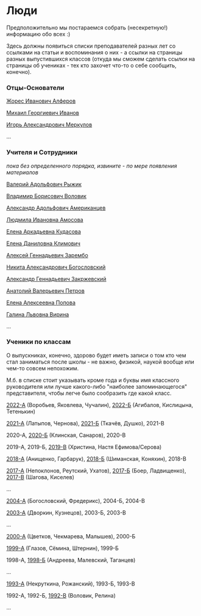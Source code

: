 <!--?title Люди -->

# Люди

Предположительно мы постараемся собрать (несекретную!) информацию обо всех :)

Здесь должны появиться списки преподавателей разных лет со ссылками на статьи и воспоминания о них - а ссылки на страницы разных
выпустившихся классов (откуда мы сможем сделать ссылки на страницы об учениках - тех кто захочет что-то о себе сообщить, конечно).

### Отцы-Основатели

[Жорес Иванович Алферов](/people/zhores/index.html)

[Михаил Георгиевич Иванов](/people/mgivanov/index.html)

[Игорь Александрович Меркулов](/people/merkulov/index.html)

...

### Учителя и Сотрудники

_пока без определенного порядка, извините - по мере появления материалов_

[Валерий Адольфович Рыжик](/people/ryzhik/index.html)

[Владимир Борисович Воловик](/people/volovik/index.html)

[Александр Адольфович Американцев](/people/amerikancev/index.html)

[Людмила Ивановна Амосова](/people/amosova/index.html)

[Елена Аркадьевна Кудасова](/people/kudasova/index.html)

[Елена Даниловна Климович](/people/klimovich/index.html)

[Алексей Геннадьевич Зарембо](/people/zarembo/index.html)

[Никита Александрович Богословский](/people/bogoslovskii/index.html)

[Александр Геннадьевич Закржевский](/people/zakrzewski/index.html)

[Анатолий Валерьевич Петров](/people/petrov/index.html)

[Елена Алексеевна Попова](/people/popova/index.html)

[Галина Львовна Вирина](/people/virina/index.html)

...

### Ученики по классам

О выпускниках, конечно, здорово будет иметь записи о том кто чем стал заниматься
после школы - не важно, физикой, наукой вообще или чем-то совсем непохожим.

М.б. в списке стоит указывать кроме года и буквы имя классного руководителя или
лучше какого-либо "наиболее запоминающегося" представителя, чтобы легче было
сообразить где какой класс.

[2022-А](/people/classes/2022a/index.html) (Воробьев, Яковлева, Чучалин), [2022-Б](/people/classes/2022b/index.html) (Агибалов, Кислицына, Тетенькин)

[2021-А](/people/classes/2021a/index.html) (Латыпов, Чернова), [2021-Б](/people/classes/2021b/index.html) (Ткачёв, Душко), 2021-В

2020-А, [2020-Б](/people/classes/2020b/index.html) (Клинская, Санаров), 2020-В

2019-А, 2019-Б, [2019-В](/people/classes/2019v/index.html) (Христина, Настя Ефимова/Серова)

[2018-А](/people/classes/2018a/index.html) (Анищенко, Гарбарук), [2018-Б](/people/classes/2018b/index.html) (Шиманская, Коняхин), 2018-В

[2017-А](/people/classes/2017a/index.html) (Непоклонов, Реутский, Ухатов),
[2017-Б](/people/classes/2017b/index.html) (Боер, Ладвищенко),
[2017-В](/people/classes/2017v/index.html) (Шагова, Киселев)

...

[2004-A](/people/classes/2004a/index.html) (Богословский, Фредерикс), 2004-Б, 2004-В

[2003-A](/people/classes/2003a/index.html) (Дворкин, Кузнецов), 2003-Б, 2003-В

...

[2000-А](/people/classes/2000a/index.html) (Цветков, Чекмарева, Малышев), 2000-Б

[1999-А](/people/classes/1999a/index.html) (Глазов, Сёмина, Штернин), 1999-Б

1998-А, [1998-Б](/people/classes/1998b/index.html) (Андреева, Малевский, Таганцев)

...

[1993-А](/people/classes/1993a/index.html) (Некруткина, Рожанский),  1993-Б, 1993-В

1992-А,  1992-Б, [1992-В](/people/classes/1992v/index.html) (Воловик, Релина)

...
